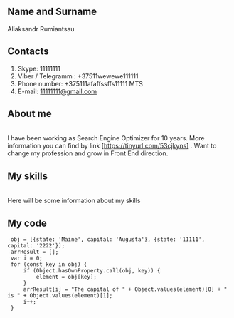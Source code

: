 ## Name and Surname
<p>Aliaksandr Rumiantsau

## Contacts

1. Skype: 11111111
2. Viber / Telegramm : +37511wewewe111111
3. Phone number: +375111afaffssffs11111 MTS
4. E-mail: 11111111@gmail.com

## About me
<br />I have been working as Search Engine Optimizer for 10 years. More information you can find by link [https://tinyurl.com/53cjkyns] .
Want to change my profession and grow in Front End direction. 

## My skills
<br />Here will be some information about my skills
<br />

## My code
```
 obj = [{state: 'Maine', capital: 'Augusta'}, {state: '11111', capital: '2222'}];
 arrResult = [];
 var i = 0;
 for (const key in obj) {
     if (Object.hasOwnProperty.call(obj, key)) {
         element = obj[key];
     }
     arrResult[i] = "The capital of " + Object.values(element)[0] + " is " + Object.values(element)[1];
     i++;
 }   
